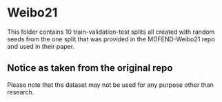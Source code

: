 # Weibo21
This folder contains 10 train-validation-test splits all created with random seeds from the one split that was provided in the MDFEND-Weibo21 repo and used in their paper.

## Notice as taken from the original repo
Please note that the dataset may not be used for any purpose other than research.
